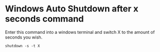 # Windows Auto Shutdown after x seconds command
Enter this command into a windows terminal and switch X to the amount of seconds you wish.
```
shutdown -s -t X
```
